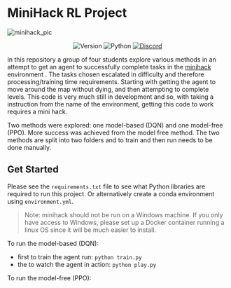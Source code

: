 # MiniHack RL Project
![minihack_pic](https://raw.githubusercontent.com/facebookresearch/minihack/main/docs/imgs/minihack.png)

<div align="center">

![Version](https://img.shields.io/badge/version-0.0.1-green)
![Python](https://img.shields.io/badge/Python-3.10%20%7C%203.11-darkblue)
[![Discord](https://img.shields.io/badge/discord-blue)](https://discord.gg/f2MyUrHY)

</div>

In this repository a group of four students explore various methods in an 
attempt to get an agent to successfully complete tasks in the 
[minihack](https://github.com/facebookresearch/minihack) environment . The 
tasks chosen escalated in  difficulty and therefore processing/training time 
requirements. Starting  with getting the agent to move around the map 
without dying, and then  attempting to complete levels. This code is very 
much still in development and so, with taking a instruction from the name 
of the environment, getting  this code to work requires a mini hack. 

Two methods were explored: one model-based (DQN) and one model-free (PPO). 
More success was achieved from the model free method. The two methods are 
split into two folders and to train and then run needs to be done manually.

## Get Started
Please see the `requirements.txt` file to see what Python libraries are 
required to run this project. Or alternatively create a conda environment 
using `environment.yml`.

> Note: minihack should not be run on a Windows machine. If you only have 
> access to Windows, please set up a Docker container running a linux OS 
> since it will be much easier to install.

To run the model-based (DQN):
 - first to train the agent run: `python train.py`
 - the to watch the agent in action: `python play.py`

To run the model-free (PPO):
